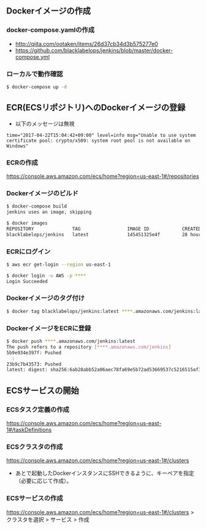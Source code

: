 

## Dockerイメージの作成

### docker-compose.yamlの作成

* http://qiita.com/ootaken/items/26d37cb34d3b575277e0
* https://github.com/blacklabelops/jenkins/blob/master/docker-compose.yml

### ローカルで動作確認

```sh
$ docker-compose up -d
```

## ECR(ECSリポジトリ)へのDockerイメージの登録

* 以下のメッセージは無視
```text
time="2017-04-22T15:04:42+09:00" level=info msg="Unable to use system certificate pool: crypto/x509: system root pool is not available on Windows"
```

### ECRの作成

https://console.aws.amazon.com/ecs/home?region=us-east-1#/repositories

### Dockerイメージのビルド

```sh
$ docker-compose build
jenkins uses an image, skipping

$ docker images
REPOSITORY              TAG                 IMAGE ID            CREATED             SIZE
blacklabelops/jenkins   latest              145451325e4f        28 hours ago        269 MB
```

### ECRにログイン

```sh
$ aws ecr get-login --region us-east-1

$ docker login -u AWS -p ****
Login Succeeded
```

### Dockerイメージのタグ付け

```sh
$ docker tag blacklabelops/jenkins:latest ****.amazonaws.com/jenkins:latest
```

### DockerイメージをECRに登録

```sh
$ docker push ****.amazonaws.com/jenkins:latest
The push refers to a repository [****.amazonaws.com/jenkins]
5b9e934e397f: Pushed
  :
23b9c7b43573: Pushed
latest: digest: sha256:6ab28abb52a06aec78fa69e5b72ad53669537c5216515af37645ad********** size: 2622
```

## ECSサービスの開始

### ECSタスク定義の作成

https://console.aws.amazon.com/ecs/home?region=us-east-1#/taskDefinitions

### ECSクラスタの作成

https://console.aws.amazon.com/ecs/home?region=us-east-1#/clusters

* あとで起動したDockerインスタンスにSSHできるように、キーペアを指定（必要に応じて作成）。

### ECSサービスの作成

https://console.aws.amazon.com/ecs/home?region=us-east-1#/clusters > クラスタを選択 > サービス > 作成

